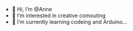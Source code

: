 - 👋 Hi, I’m @Anne
- 👀 I’m interested in creative comouting
- 🌱 I’m currently learning codeing and Arduino...
